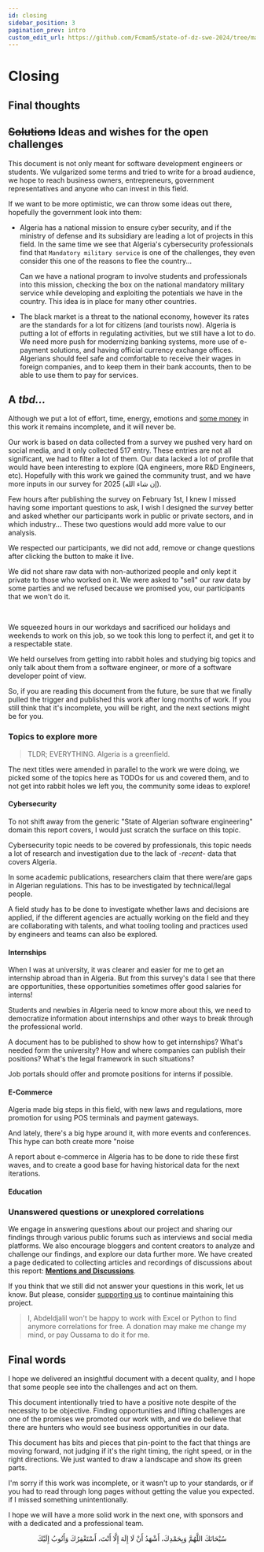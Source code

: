 ```yaml
---
id: closing
sidebar_position: 3
pagination_prev: intro
custom_edit_url: https://github.com/Fcmam5/state-of-dz-swe-2024/tree/master/website/docs/appendix/closing.md
---
```


# Closing

## Final thoughts

## ~~Solutions~~ Ideas and wishes for the open challenges

This document is not only meant for software development engineers or students. We vulgarized some terms and tried to write for a broad audience, we hope to reach business owners, entrepreneurs, government representatives and anyone who can invest in this field.

If we want to be more optimistic, we can throw some ideas out there, hopefully the government look into them:

- Algeria has a national mission to ensure cyber security, and if the ministry of defense and its subsidiary are leading a lot of projects in this field. In the same time we see that Algeria's cybersecurity professionals find that `Mandatory military service` is one of the challenges, they even consider this one of the reasons to flee the country...

    Can we have a national program to involve students and professionals into this mission, checking the box on the national mandatory military service while developing and exploiting the potentials we have in the country. This idea is in place for many other countries.

- The black market is a threat to the national economy, however its rates are the standards for a lot for citizens (and tourists now). Algeria is putting a lot of efforts in regulating activities, but we still have a lot to do. We need more push for modernizing banking systems, more use of e-payment solutions, and having official currency exchange offices. Algerians should feel safe and comfortable to receive their wages in foreign companies, and to keep them in their bank accounts, then to be able to use them to pay for services.

## A *tbd...*

Although we put a lot of effort, time, energy, emotions and [some money](#) in this work it remains incomplete, and it will never be.

Our work is based on data collected from a survey we pushed very hard on social media, and it only collected 517 entry. These entries are not all significant, we had to filter a lot of them. Our data lacked a lot of profile that would have been interesting to explore (QA engineers, more R&D Engineers, etc). Hopefully with this work we gained the community trust, and we have more inputs in our survey for 2025 (إن شاء الله).

Few hours after publishing the survey on February 1st, I knew I missed having some important questions to ask, I wish I designed the survey better and asked whether our participants work in public or private sectors, and in which industry... These two questions would add more value to our analysis.

We respected our participants, we did not add, remove or change questions after clicking the button to make it live.

We did not share raw data with non-authorized people and only kept it private to those who worked on it. We were asked to "sell" our raw data by some parties and we refused because we promised you, our participants that we won't do it.

<br/>

We squeezed hours in our workdays and sacrificed our holidays and weekends to work on this job, so we took this long to perfect it, and get it to a respectable state.

We held ourselves from getting into rabbit holes and studying big topics and only talk about them from a software engineer, or more of a software developer point of view.

So, if you are reading this document from the future, be sure that we finally pulled the trigger and published this work after long months of work. If you still think that it's incomplete, you will be right, and the next sections might be for you.

### Topics to explore more

> TLDR; EVERYTHING. Algeria is a greenfield.

The next titles were amended in parallel to the work we were doing, we picked some of the topics here as TODOs for us and covered them, and to not get into rabbit holes we left you, the community some ideas to explore!

#### Cybersecurity

To not shift away from the generic "State of Algerian software engineering" domain this report covers, I would just scratch the surface on this topic.

Cybersecurity topic needs to be covered by professionals, this topic needs a lot of research and investigation due to the lack of -*recent*- data that covers Algeria.

In some academic publications, researchers claim that there were/are gaps in Algerian regulations. This has to be investigated by technical/legal people.

A field study has to be done to investigate whether laws and decisions are applied, if the different agencies are actually working on the field and they are collaborating with talents, and what tooling tooling and practices used by engineers and teams can also be explored.

#### Internships

When I was at university, it was clearer and easier for me to get an internship abroad than in Algeria. But from this survey's data I see that there are opportunities, these opportunities sometimes offer good salaries for interns!

Students and newbies in Algeria need to know more about this, we need to democratize information about internships and other ways to break through the professional world.

A document has to be published to show how to get internships? What's needed form the university? How and where companies can publish their positions? What's the legal framework in such situations?

Job portals should offer and promote positions for interns if possible.

#### E-Commerce

Algeria made big steps in this field, with new laws and regulations, more promotion for using POS terminals and payment gateways.

And lately, there's a big hype around it, with more events and conferences. This hype can both create more "noise

A report about e-commerce in Algeria has to be done to ride these first waves, and to create a good base for having historical data for the next iterations.

#### Education

### Unanswered questions or unexplored correlations

We engage in answering questions about our project and sharing our findings through various public forums such as interviews and social media platforms. We also encourage bloggers and content creators to analyze and challenge our findings, and explore our data further more. We have created a page dedicated to collecting articles and recordings of discussions about this report: <nobr>[**Mentions and Discussions**](/mentions-and-discussions)</nobr>.

If you think that we still did not answer your questions in this work, let us know. But please, consider [supporting us](/support) to continue maintaining this project.

> I, Abdeldjalil won't be happy to work with Excel or Python to find anymore correlations for free. A donation may make me change my mind, or pay Oussama to do it for me.

## Final words

I hope we delivered an insightful document with a decent quality, and I hope that some people see into the challenges and act on them.

This document intentionally tried to have a positive note despite of the necessity to be objective. Finding opportunities and lifting challenges are one of the promises we promoted our work with, and we do believe that there are hunters who would see business opportunities in our data.

This document has bits and pieces that pin-point to the fact that things are moving forward, not judging if it's the right timing, the right speed, or in the right directions. We just wanted to draw a landscape and show its green parts.

I'm sorry if this work was incomplete, or it wasn't up to your standards, or if you had to read through long pages without getting the value you expected.
if I missed something unintentionally.

I hope we will have a more solid work in the next one, with sponsors and with a dedicated and a professional team.

<div dir="rtl" align="center">
سُبْحَانَكَ اللَّهُمَّ وَبِحَمْدِكَ، أَشْهَدُ أَنْ لَا إِلَهَ إِلَّا أَنْتَ، أَسْتَغْفِرُكَ وَأَتُوبُ إِلَيْكَ
</div>